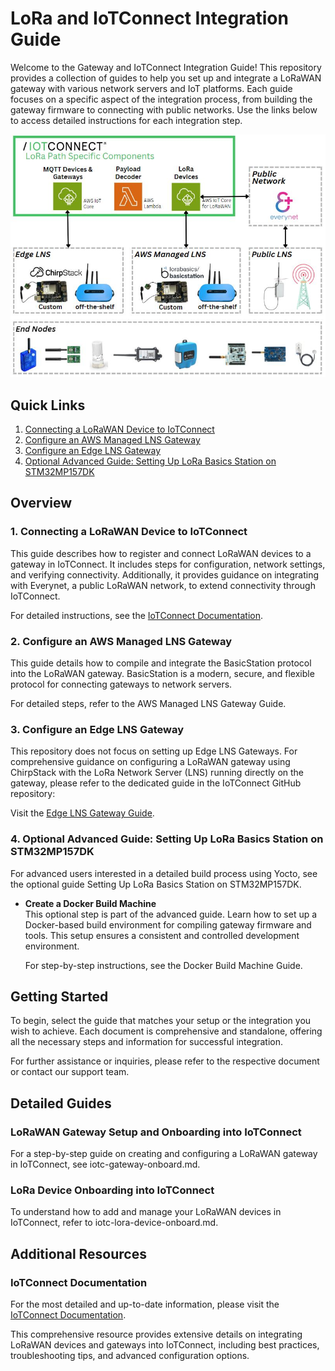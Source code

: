 
# LoRa and IoTConnect Integration Guide

Welcome to the Gateway and IoTConnect Integration Guide! This repository provides a collection of guides to help you set up and integrate a LoRaWAN gateway with various network servers and IoT platforms. Each guide focuses on a specific aspect of the integration process, from building the gateway firmware to connecting with public networks. Use the links below to access detailed instructions for each integration step.

![IoTConnect Ecosystem](img/IoTC-LoRa-eco.JPG)

## Quick Links

1.  [Connecting a LoRaWAN Device to IoTConnect](#connecting-a-lorawan-device-to-iotconnect)
2.  [Configure an AWS Managed LNS Gateway](#configure-an-aws-managed-lns-gateway)
3.  [Configure an Edge LNS Gateway](#configure-an-edge-lns-gateway)
4.  [Optional Advanced Guide: Setting Up LoRa Basics Station on STM32MP157DK](#optional-advanced-guide-setting-up-lora-basics-station-on-stm32mp157dk)

## Overview

### 1. Connecting a LoRaWAN Device to IoTConnect

This guide describes how to register and connect LoRaWAN devices to a gateway in IoTConnect. It includes steps for configuration, network settings, and verifying connectivity. Additionally, it provides guidance on integrating with Everynet, a public LoRaWAN network, to extend connectivity through IoTConnect.

For detailed instructions, see the [IoTConnect Documentation](https://docs.iotconnect.io/iotconnect/user-manuals/devices/device/lorawan/#:~:text=Create%20a%20LoRaWAN%20device,in%20the%20following%20fields%3A).

### 2. Configure an AWS Managed LNS Gateway

This guide details how to compile and integrate the BasicStation protocol into the LoRaWAN gateway. BasicStation is a modern, secure, and flexible protocol for connecting gateways to network servers.

For detailed steps, refer to the AWS Managed LNS Gateway Guide.

### 3. Configure an Edge LNS Gateway

This repository does not focus on setting up Edge LNS Gateways. For comprehensive guidance on configuring a LoRaWAN gateway using ChirpStack with the LoRa Network Server (LNS) running directly on the gateway, please refer to the dedicated guide in the IoTConnect GitHub repository:

Visit the [Edge LNS Gateway Guide](https://github.com/avnet-iotconnect/iotc-lora-gateway-example).

### 4. Optional Advanced Guide: Setting Up LoRa Basics Station on STM32MP157DK

For advanced users interested in a detailed build process using Yocto, see the optional guide Setting Up LoRa Basics Station on STM32MP157DK.

-   **Create a Docker Build Machine**  
    This optional step is part of the advanced guide. Learn how to set up a Docker-based build environment for compiling gateway firmware and tools. This setup ensures a consistent and controlled development environment.
    
    For step-by-step instructions, see the Docker Build Machine Guide.
    

## Getting Started

To begin, select the guide that matches your setup or the integration you wish to achieve. Each document is comprehensive and standalone, offering all the necessary steps and information for successful integration.

For further assistance or inquiries, please refer to the respective document or contact our support team.

## Detailed Guides

### LoRaWAN Gateway Setup and Onboarding into IoTConnect

For a step-by-step guide on creating and configuring a LoRaWAN gateway in IoTConnect, see iotc-gateway-onboard.md.

### LoRa Device Onboarding into IoTConnect

To understand how to add and manage your LoRaWAN devices in IoTConnect, refer to iotc-lora-device-onboard.md.

## Additional Resources

### IoTConnect Documentation

For the most detailed and up-to-date information, please visit the [IoTConnect Documentation](https://docs.iotconnect.io/iotconnect/user-manuals/devices/device/lorawan/).

This comprehensive resource provides extensive details on integrating LoRaWAN devices and gateways into IoTConnect, including best practices, troubleshooting tips, and advanced configuration options.
